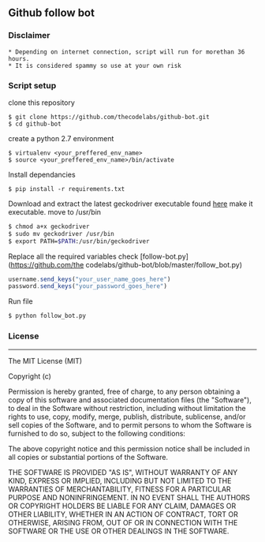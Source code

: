## Github follow bot

### Disclaimer

	* Depending on internet connection, script will run for morethan 36 hours.
	* It is considered spammy so use at your own risk

### Script setup

clone this repository

	$ git clone https://github.com/thecodelabs/github-bot.git
	$ cd github-bot

create a python 2.7 environment

	$ virtualenv <your_preffered_env_name>
	$ source <your_preffered_env_name>/bin/activate

Install dependancies

	$ pip install -r requirements.txt

Download and extract the latest geckodriver executable found [here](https://github.com/mozilla/geckodriver/releases)
make it executable.
move to /usr/bin

```bash
$ chmod a+x geckodriver
$ sudo mv geckodriver /usr/bin
$ export PATH=$PATH:/usr/bin/geckodriver
```

Replace all the required variables check [follow-bot.py](https://github.com/the codelabs/github-bot/blob/master/follow_bot.py)

```js
username.send_keys("your_user_name_goes_here")
password.send_keys("your_password_goes_here")
```

Run file
```bash
$ python follow_bot.py
```

### License
---
The MIT License (MIT)

Copyright (c)

Permission is hereby granted, free of charge, to any person obtaining a copy of this software and associated documentation files (the "Software"), to deal in the Software without restriction, including without limitation the rights to use, copy, modify, merge, publish, distribute, sublicense, and/or sell copies of the Software, and to permit persons to whom the Software is furnished to do so, subject to the following conditions:

The above copyright notice and this permission notice shall be included in all copies or substantial portions of the Software.

THE SOFTWARE IS PROVIDED "AS IS", WITHOUT WARRANTY OF ANY KIND, EXPRESS OR IMPLIED, INCLUDING BUT NOT LIMITED TO THE WARRANTIES OF MERCHANTABILITY, FITNESS FOR A PARTICULAR PURPOSE AND NONINFRINGEMENT. IN NO EVENT SHALL THE AUTHORS OR COPYRIGHT HOLDERS BE LIABLE FOR ANY CLAIM, DAMAGES OR OTHER LIABILITY, WHETHER IN AN ACTION OF CONTRACT, TORT OR OTHERWISE, ARISING FROM, OUT OF OR IN CONNECTION WITH THE SOFTWARE OR THE USE OR OTHER DEALINGS IN THE SOFTWARE.
